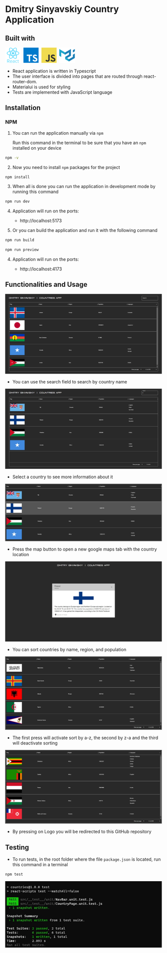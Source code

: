 # Dmitry Sinyavskiy Country Application

## Built with

<!-- ICONS found at: ht<rtps://github.com/devicons/devicon/tree/master/icons -->
<div> 
      <img src="https://raw.githubusercontent.com/devicons/devicon/master/icons/react/react-original-wordmark.svg" title="React" alt="React" width="50" height="50"/>&nbsp;
      <img src="https://raw.githubusercontent.com/devicons/devicon/master/icons/typescript/typescript-original.svg" title="TS" alt="TS" width="50" height="50"/>&nbsp;
      <img src="https://raw.githubusercontent.com/devicons/devicon/master/icons/javascript/javascript-original.svg" title="JS" alt="JS" width="50" height="50"/>&nbsp;
      <img src="https://raw.githubusercontent.com/devicons/devicon/master/icons/materialui/materialui-original.svg" title="Materialui" alt="Materialui" width="50" height="50"/>&nbsp;
</div>

- React application is written in Typescript
- The user interface is divided into pages that are routed through react-router-dom.
- Materialui is used for styling
- Tests are implemented with JavaScript language

## Installation

### NPM

1. You can run the application manually via `npm`

   Run this command in the terminal to be sure that you have an `npm` installed on your device

```sh
npm -v
```

2. Now you need to install `npm` packages for the project

```sh
npm install
```

3. When all is done you can run the application in development mode by running this command

```sh
npm run dev
```

4. Application will run on the ports:

   - http://localhost:5173

5. Or you can build the application and run it with the following command

```sh
npm run build
```

```sh
npm run preview
```

4. Application will run on the ports:

   - http://localhost:4173

## Functionalities and Usage

![Main Page](screenshots/mainPage_1.jpg)

- You can use the search field to search by country name

![Main Page search](screenshots/mainPage_search.jpg)

- Select a country to see more information about it

![Main Page select](screenshots/mainPage_select.jpg)

- Press the map button to open a new google maps tab with the country location

![Main Page select](screenshots/countryPage_1.jpg)

- You can sort countries by name, region, and population

![History page 1](screenshots/main_page_sort_1.jpg)

- The first press will activate sort by a-z, the second by z-a and the third will deactivate sorting

![History page 1](screenshots/main_page_sort_2.jpg)

- By pressing on Logo you will be redirected to this GitHub repository

## Testing

- To run tests, in the root folder where the file `package.json` is located, run this command in a terminal

```sh
npm test
```

![Npm tests](screenshots/test.jpg)
